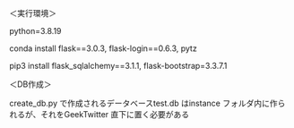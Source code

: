 ＜実行環境＞

python=3.8.19

conda install flask==3.0.3, flask-login==0.6.3, pytz

pip3 install flask_sqlalchemy==3.1.1, flask-bootstrap=3.3.7.1

＜DB作成＞

create_db.py で作成されるデータベースtest.db はinstance フォルダ内に作られるが、それをGeekTwitter 直下に置く必要がある
